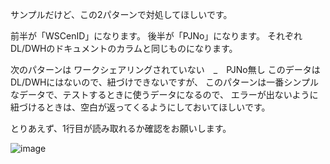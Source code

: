 サンプルだけど、この2パターンで対処してほしいです。
 
前半が「WSCenID」になります。
後半が「PJNo」になります。
それぞれDL/DWHのドキュメントのカラムと同じものになります。
 
次のパターンは
ワークシェアリングされていない　_　PJNo無し
このデータはDL/DWHにはないので、紐づけできないですが、
このパターンは一番シンプルなデータで、テストするときに使うデータになるので、
エラーが出ないように紐づけるときは、空白が返ってくるようにしておいてほしいです。
 
とりあえず、1行目が読み取れるか確認をお願いします。

![image](https://github.com/user-attachments/assets/8218fae0-6cbb-4ae2-bcbb-6510267b8c89)
